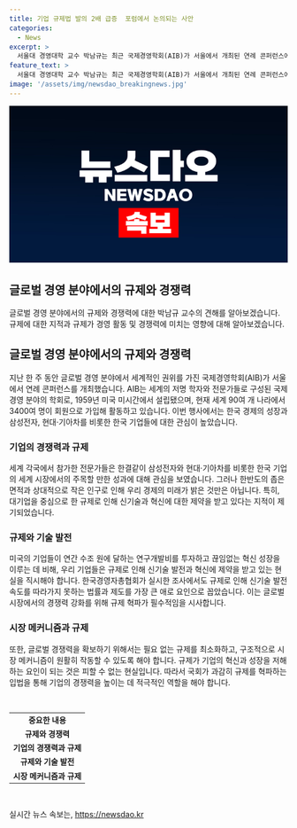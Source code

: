 ```yaml
---
title: 기업 규제법 발의 2배 급증  포럼에서 논의되는 사안
categories:
  - News
excerpt: >
  서울대 경영대학 교수 박남규는 최근 국제경영학회(AIB)가 서울에서 개최된 연례 콘퍼런스에 대한 중요성을 강조하며, 한국 경제의 성장과 대기업의 글로벌 경쟁력에 대한 관심을 끌었다. 그러나 규제로 인해 대기업과 스타트업이 혁신과 경쟁력 확보에 제약을 받고 있음을 지적하며, 국회가 구조적인 규제 혁파에 집중해야 한다고 강조했다. 이는 글로벌 시장에서 경쟁력을 유지하기 위해 필요한 조치라는 것이다.
feature_text: >
  서울대 경영대학 교수 박남규는 최근 국제경영학회(AIB)가 서울에서 개최된 연례 콘퍼런스에 대한 중요성을 강조하며, 한국 경제의 성장과 대기업의 글로벌 경쟁력에 대한 관심을 끌었다. 그러나 규제로 인해 대기업과 스타트업이 혁신과 경쟁력 확보에 제약을 받고 있음을 지적하며, 국회가 구조적인 규제 혁파에 집중해야 한다고 강조했다. 이는 글로벌 시장에서 경쟁력을 유지하기 위해 필요한 조치라는 것이다.
image: '/assets/img/newsdao_breakingnews.jpg'
---
```


<p><img src="/assets/img/newsdao_breakingnews.jpg" alt="ontimetimes 속보" /></p>

<h2 data-ke-size="size24">글로벌 경영 분야에서의 규제와 경쟁력</h2>

<p data-ke-size="size16"></p>

<p>글로벌 경영 분야에서의 규제와 경쟁력에 대한 박남규 교수의 견해를 알아보겠습니다. 규제에 대한 지적과 규제가 경영 활동 및 경쟁력에 미치는 영향에 대해 알아보겠습니다.</p>

<h2 data-ke-size="size26">글로벌 경영 분야에서의 규제와 경쟁력</h2>

<p>지난 한 주 동안 글로벌 경영 분야에서 세계적인 권위를 가진 국제경영학회(AIB)가 서울에서 연례 콘퍼런스를 개최했습니다. AIB는 세계의 저명 학자와 전문가들로 구성된 국제 경영 분야의 학회로, 1959년 미국 미시간에서 설립됐으며, 현재 세계 90여 개 나라에서 3400여 명이 회원으로 가입해 활동하고 있습니다. 이번 행사에서는 한국 경제의 성장과 삼성전자, 현대·기아차를 비롯한 한국 기업들에 대한 관심이 높았습니다.</p>

<h3 data-ke-size="size22">기업의 경쟁력과 규제</h3>

<p>세계 각국에서 참가한 전문가들은 한결같이 삼성전자와 현대·기아차를 비롯한 한국 기업의 세계 시장에서의 주목할 만한 성과에 대해 관심을 보였습니다. 그러나 한반도의 좁은 면적과 상대적으로 작은 인구로 인해 우리 경제의 미래가 밝은 것만은 아닙니다. 특히, 대기업을 중심으로 한 규제로 인해 신기술과 혁신에 대한 제약을 받고 있다는 지적이 제기되었습니다.</p>

<h3 data-ke-size="size22">규제와 기술 발전</h3>

<p>미국의 기업들이 연간 수조 원에 달하는 연구개발비를 투자하고 끊임없는 혁신 성장을 이루는 데 비해, 우리 기업들은 규제로 인해 신기술 발전과 혁신에 제약을 받고 있는 현실을 직시해야 합니다. 한국경영자총협회가 실시한 조사에서도 규제로 인해 신기술 발전 속도를 따라가지 못하는 법률과 제도를 가장 큰 애로 요인으로 꼽았습니다. 이는 글로벌 시장에서의 경쟁력 강화를 위해 규제 혁파가 필수적임을 시사합니다.</p>

<h3 data-ke-size="size22">시장 메커니즘과 규제</h3>

<p>또한, 글로벌 경쟁력을 확보하기 위해서는 필요 없는 규제를 최소화하고, 구조적으로 시장 메커니즘이 원활히 작동할 수 있도록 해야 합니다. 규제가 기업의 혁신과 성장을 저해하는 요인이 되는 것은 피할 수 없는 현실입니다. 따라서 국회가 과감히 규제를 혁파하는 입법을 통해 기업의 경쟁력을 높이는 데 적극적인 역할을 해야 합니다.</p>

<p data-ke-size="size16">&nbsp;</p>

<table>
<tbody>
<tr>
<td style="text-align: center; height: 17px;"><b>중요한 내용</b></td>
</tr>
<tr>
<td style="text-align: center; height: 17px;"><b>규제와 경쟁력</b></td>
</tr>
<tr>
<td style="text-align: center; height: 17px;"><b>기업의 경쟁력과 규제</b></td>
</tr>
<tr>
<td style="text-align: center; height: 17px;"><b>규제와 기술 발전</b></td>
</tr>
<tr>
<td style="text-align: center; height: 17px;"><b>시장 메커니즘과 규제</b></td>
</tr>
</tbody>
</table>

<p data-ke-size="size16">&nbsp;</p>
실시간 뉴스 속보는, <a href="https://newsdao.kr" rel="dofollow">https://newsdao.kr</a>


